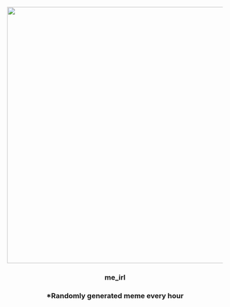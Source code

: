 <p align="center">
        <img src="https://i.redd.it/sw2lbvbwssr91.jpg" width="600" height="600">
        </p>
        <h3 align="center">me_irl</h3>
        <h3 align="center">*Randomly generated meme every hour</h3>
    